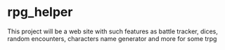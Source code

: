 # rpg_helper
This project will be a web site with such features as battle tracker, dices, random encounters, characters name generator and more for some trpg
